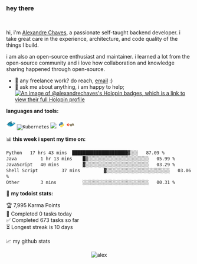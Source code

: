 ### hey there 
 



<br />

hi, i'm [Alexandre Chaves](https://alexandredchaves.github.io/portfolioone/), a passionate self-taught backend developer. i take great care in the experience, architecture, and code quality of the things I build.

i am also an open-source enthusiast and maintainer. i learned a lot from the open-source community and i love how collaboration and knowledge sharing happened through open-source.


 

 
  
- 💼 any freelance work? do reach, [email](mailto:xandechaves@gmail.com) :)
- 💬 ask me about anything, i am happy to help;
[![An image of @alexandrechaves's Holopin badges, which is a link to view their full Holopin profile](https://holopin.me/alexandrechaves)](https://holopin.io/@alexandrechaves)

**languages and tools:**  

<code><img src="https://raw.githubusercontent.com/devicons/devicon/master/icons/docker/docker-original.svg" alt="Docker" width="25" height="25" /></code>
<code><img src="https://www.vectorlogo.zone/logos/kubernetes/kubernetes-icon.svg" alt="Kubernetes" width="25" height="25" /></code>
<code><img height="20" src="https://raw.githubusercontent.com/jmnote/z-icons/master/svg/bash.svg"></code>
<code><img height="20" src="https://raw.githubusercontent.com/github/explore/80688e429a7d4ef2fca1e82350fe8e3517d3494d/topics/python/python.png"></code>
<code><img height="20" src="https://raw.githubusercontent.com/github/explore/80688e429a7d4ef2fca1e82350fe8e3517d3494d/topics/git/git.png"></code>

📊 **this week i spent my time on:**
<!--START_SECTION:waka-->

```text
Python   17 hrs 43 mins  █████████████████████▓░░░   87.09 %
Java         1 hr 13 mins    █▒░░░░░░░░░░░░░░░░░░░░░░░   05.99 %
JavaScript   40 mins         ▓░░░░░░░░░░░░░░░░░░░░░░░░   03.29 %
Shell Script         37 mins         ▓░░░░░░░░░░░░░░░░░░░░░░░░   03.06 %
Other        3 mins          ░░░░░░░░░░░░░░░░░░░░░░░░░   00.31 %
```

<!--END_SECTION:waka-->



🚧 **my todoist stats:**
<!-- TODO-IST:START -->
🏆  7,995 Karma Points           
🌸  Completed 0 tasks today           
✅  Completed 673 tasks so far           
⏳  Longest streak is 10 days
<!-- TODO-IST:END -->


📈 my github stats

<p align="center"> <img src="https://github-readme-stats.vercel.app/api?username=alexandredchaves&show_icons=true&theme=tokyonight" alt="alex" />
